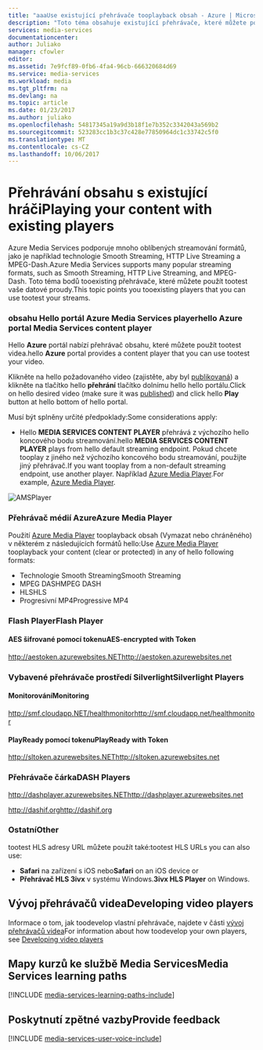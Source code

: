 ```yaml
---
title: "aaaUse existující přehrávače tooplayback obsah - Azure | Microsoft Docs"
description: "Toto téma obsahuje existující přehrávače, které můžete použít tooplayback svůj obsah."
services: media-services
documentationcenter: 
author: Juliako
manager: cfowler
editor: 
ms.assetid: 7e9fcf89-0fb6-4fa4-96cb-666320684d69
ms.service: media-services
ms.workload: media
ms.tgt_pltfrm: na
ms.devlang: na
ms.topic: article
ms.date: 01/23/2017
ms.author: juliako
ms.openlocfilehash: 54817345a19a9d3b18f1e7b352c3342043a569b2
ms.sourcegitcommit: 523283cc1b3c37c428e77850964dc1c33742c5f0
ms.translationtype: MT
ms.contentlocale: cs-CZ
ms.lasthandoff: 10/06/2017
---
```

# <a name="playing-your-content-with-existing-players"></a><span data-ttu-id="945e7-103">Přehrávání obsahu s existující hráči</span><span class="sxs-lookup"><span data-stu-id="945e7-103">Playing your content with existing players</span></span>
<span data-ttu-id="945e7-104">Azure Media Services podporuje mnoho oblíbených streamování formátů, jako je například technologie Smooth Streaming, HTTP Live Streaming a MPEG-Dash.</span><span class="sxs-lookup"><span data-stu-id="945e7-104">Azure Media Services supports many popular streaming formats, such as Smooth Streaming, HTTP Live Streaming, and MPEG-Dash.</span></span> <span data-ttu-id="945e7-105">Toto téma bodů tooexisting přehrávače, které můžete použít tootest vaše datové proudy.</span><span class="sxs-lookup"><span data-stu-id="945e7-105">This topic points you tooexisting players that you can use tootest your streams.</span></span>

### <a name="hello-azure-portal-media-services-content-player"></a><span data-ttu-id="945e7-106">obsahu Hello portál Azure Media Services player</span><span class="sxs-lookup"><span data-stu-id="945e7-106">hello Azure portal Media Services content player</span></span>
<span data-ttu-id="945e7-107">Hello **Azure** portál nabízí přehrávač obsahu, které můžete použít tootest videa.</span><span class="sxs-lookup"><span data-stu-id="945e7-107">hello **Azure** portal provides a content player that you can use tootest your video.</span></span>

<span data-ttu-id="945e7-108">Klikněte na hello požadovaného video (zajistěte, aby byl [publikovaná](media-services-portal-publish.md)) a klikněte na tlačítko hello **přehrání** tlačítko dolnímu hello hello portálu.</span><span class="sxs-lookup"><span data-stu-id="945e7-108">Click on hello desired video (make sure it was [published](media-services-portal-publish.md)) and click hello **Play** button at hello bottom of hello portal.</span></span>

<span data-ttu-id="945e7-109">Musí být splněny určité předpoklady:</span><span class="sxs-lookup"><span data-stu-id="945e7-109">Some considerations apply:</span></span>

* <span data-ttu-id="945e7-110">Hello **MEDIA SERVICES CONTENT PLAYER** přehrává z výchozího hello koncového bodu streamování.</span><span class="sxs-lookup"><span data-stu-id="945e7-110">hello **MEDIA SERVICES CONTENT PLAYER** plays from hello default streaming endpoint.</span></span> <span data-ttu-id="945e7-111">Pokud chcete tooplay z jiného než výchozího koncového bodu streamování, použijte jiný přehrávač.</span><span class="sxs-lookup"><span data-stu-id="945e7-111">If you want tooplay from a non-default streaming endpoint, use another player.</span></span> <span data-ttu-id="945e7-112">Například [Azure Media Player](http://amsplayer.azurewebsites.net/azuremediaplayer.html).</span><span class="sxs-lookup"><span data-stu-id="945e7-112">For example, [Azure Media Player](http://amsplayer.azurewebsites.net/azuremediaplayer.html).</span></span>

![AMSPlayer][AMSPlayer]

### <a name="azure-media-player"></a><span data-ttu-id="945e7-114">Přehrávač médií Azure</span><span class="sxs-lookup"><span data-stu-id="945e7-114">Azure Media Player</span></span>
<span data-ttu-id="945e7-115">Použití [Azure Media Player](http://amsplayer.azurewebsites.net/azuremediaplayer.html) tooplayback obsah (Vymazat nebo chráněného) v některém z následujících formátů hello:</span><span class="sxs-lookup"><span data-stu-id="945e7-115">Use [Azure Media Player](http://amsplayer.azurewebsites.net/azuremediaplayer.html) tooplayback your content (clear or protected) in any of hello following formats:</span></span>

* <span data-ttu-id="945e7-116">Technologie Smooth Streaming</span><span class="sxs-lookup"><span data-stu-id="945e7-116">Smooth Streaming</span></span>
* <span data-ttu-id="945e7-117">MPEG DASH</span><span class="sxs-lookup"><span data-stu-id="945e7-117">MPEG DASH</span></span>
* <span data-ttu-id="945e7-118">HLS</span><span class="sxs-lookup"><span data-stu-id="945e7-118">HLS</span></span>
* <span data-ttu-id="945e7-119">Progresivní MP4</span><span class="sxs-lookup"><span data-stu-id="945e7-119">Progressive MP4</span></span>

### <a name="flash-player"></a><span data-ttu-id="945e7-120">Flash Player</span><span class="sxs-lookup"><span data-stu-id="945e7-120">Flash Player</span></span>
#### <a name="aes-encrypted-with-token"></a><span data-ttu-id="945e7-121">AES šifrované pomocí tokenu</span><span class="sxs-lookup"><span data-stu-id="945e7-121">AES-encrypted with Token</span></span>
[<span data-ttu-id="945e7-122">http://aestoken.azurewebsites.NET</span><span class="sxs-lookup"><span data-stu-id="945e7-122">http://aestoken.azurewebsites.net</span></span>](http://aestoken.azurewebsites.net)

### <a name="silverlight-players"></a><span data-ttu-id="945e7-123">Vybavené přehrávače prostředí Silverlight</span><span class="sxs-lookup"><span data-stu-id="945e7-123">Silverlight Players</span></span>
#### <a name="monitoring"></a><span data-ttu-id="945e7-124">Monitorování</span><span class="sxs-lookup"><span data-stu-id="945e7-124">Monitoring</span></span>
[<span data-ttu-id="945e7-125">http://smf.cloudapp.NET/healthmonitor</span><span class="sxs-lookup"><span data-stu-id="945e7-125">http://smf.cloudapp.net/healthmonitor</span></span>](http://smf.cloudapp.net/healthmonitor)

#### <a name="playready-with-token"></a><span data-ttu-id="945e7-126">PlayReady pomocí tokenu</span><span class="sxs-lookup"><span data-stu-id="945e7-126">PlayReady with Token</span></span>
[<span data-ttu-id="945e7-127">http://sltoken.azurewebsites.NET</span><span class="sxs-lookup"><span data-stu-id="945e7-127">http://sltoken.azurewebsites.net</span></span>](http://sltoken.azurewebsites.net)

### <a name="dash-players"></a><span data-ttu-id="945e7-128">Přehrávače čárka</span><span class="sxs-lookup"><span data-stu-id="945e7-128">DASH Players</span></span>
[<span data-ttu-id="945e7-129">http://dashplayer.azurewebsites.NET</span><span class="sxs-lookup"><span data-stu-id="945e7-129">http://dashplayer.azurewebsites.net</span></span>](http://dashplayer.azurewebsites.net)

[<span data-ttu-id="945e7-130">http://dashif.org</span><span class="sxs-lookup"><span data-stu-id="945e7-130">http://dashif.org</span></span>](http://dashif.org)

### <a name="other"></a><span data-ttu-id="945e7-131">Ostatní</span><span class="sxs-lookup"><span data-stu-id="945e7-131">Other</span></span>
<span data-ttu-id="945e7-132">tootest HLS adresy URL můžete použít také:</span><span class="sxs-lookup"><span data-stu-id="945e7-132">tootest HLS URLs you can also use:</span></span>

* <span data-ttu-id="945e7-133">**Safari** na zařízení s iOS nebo</span><span class="sxs-lookup"><span data-stu-id="945e7-133">**Safari** on an iOS device or</span></span>
* <span data-ttu-id="945e7-134">**Přehrávač HLS 3ivx** v systému Windows.</span><span class="sxs-lookup"><span data-stu-id="945e7-134">**3ivx HLS Player** on Windows.</span></span>

## <a name="developing-video-players"></a><span data-ttu-id="945e7-135">Vývoj přehrávačů videa</span><span class="sxs-lookup"><span data-stu-id="945e7-135">Developing video players</span></span>
<span data-ttu-id="945e7-136">Informace o tom, jak toodevelop vlastní přehrávače, najdete v části [vývoj přehrávačů videa](media-services-develop-video-players.md)</span><span class="sxs-lookup"><span data-stu-id="945e7-136">For information about how toodevelop your own players, see [Developing video players](media-services-develop-video-players.md)</span></span>

## <a name="media-services-learning-paths"></a><span data-ttu-id="945e7-137">Mapy kurzů ke službě Media Services</span><span class="sxs-lookup"><span data-stu-id="945e7-137">Media Services learning paths</span></span>
[!INCLUDE [media-services-learning-paths-include](../../includes/media-services-learning-paths-include.md)]

## <a name="provide-feedback"></a><span data-ttu-id="945e7-138">Poskytnutí zpětné vazby</span><span class="sxs-lookup"><span data-stu-id="945e7-138">Provide feedback</span></span>
[!INCLUDE [media-services-user-voice-include](../../includes/media-services-user-voice-include.md)]

[AMSPlayer]: ./media/media-services-playback-content-with-existing-players/media-services-portal-player.png
